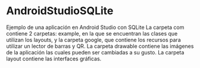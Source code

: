 # AndroidStudioSQLite
Ejemplo de una aplicación en Android Studio con SQLite
La carpeta com contiene 2 carpetas: example, en la que se encuentran las clases que utilizan los layouts, y la carpeta google, 
que contiene los recursos para utilizar un lector de barras y QR.
La carpeta drawable contiene las imágenes de la aplicación las cuales pueden ser cambiadas a su gusto.
La carpeta layout contiene las interfaces gráficas.

